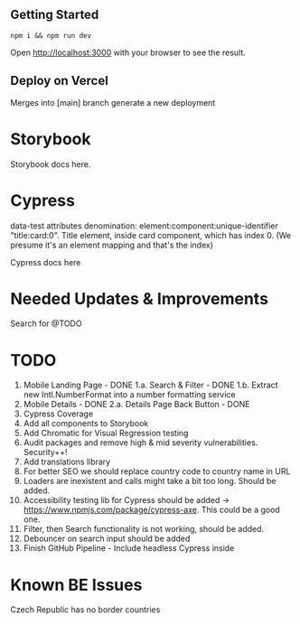 ## Getting Started

```
npm i && npm run dev
```

Open [http://localhost:3000](http://localhost:3000) with your browser to see the result.

## Deploy on Vercel

Merges into [main] branch generate a new deployment

# Storybook

Storybook docs here.

# Cypress

data-test attributes denomination: element:component:unique-identifier
"title:card:0". Title element, inside card component, which has index 0.
(We presume it's an element mapping and that's the index)

Cypress docs here

# Needed Updates & Improvements

Search for @TODO

# TODO

1. Mobile Landing Page - DONE
  1.a. Search & Filter - DONE
  1.b. Extract new Intl.NumberFormat into a number formatting service
2. Mobile Details - DONE
  2.a. Details Page Back Button - DONE
3. Cypress Coverage
4. Add all components to Storybook
5. Add Chromatic for Visual Regression testing
6. Audit packages and remove high & mid severity vulnerabilities. Security++!
7. Add translations library
8. For better SEO we should replace country code to country name in URL
9. Loaders are inexistent and calls might take a bit too long. Should be added.
10. Accessibility testing lib for Cypress should be added -> https://www.npmjs.com/package/cypress-axe. This could be a good one.
11. Filter, then Search functionality is not working, should be added.
12. Debouncer on search input should be added
13. Finish GitHub Pipeline - Include headless Cypress inside

# Known BE Issues
Czech Republic has no border countries

